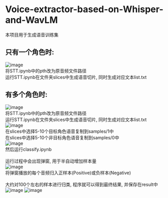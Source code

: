 # Voice-extractor-based-on-Whisper-and-WavLM
本项目用于生成语音训练集
## 只有一个角色时:<br>
![image](https://user-images.githubusercontent.com/42380934/222331950-c40d03e4-e16c-4d69-b5fa-c79b8a8c459d.png)
<br>将STT.ipynb中的pth改为原音频文件路径<br>
运行STT.ipynb在文件夹slices中生成语音切片, 同时生成对应文本list.txt
<br>
## 有多个角色时:<br>
![image](https://user-images.githubusercontent.com/42380934/222331950-c40d03e4-e16c-4d69-b5fa-c79b8a8c459d.png)
<br>将STT.ipynb中的pth改为原音频文件路径<br>
运行STT.ipynb在文件夹slices中生成语音切片, 同时生成对应文本list.txt
<br>
![image](https://user-images.githubusercontent.com/42380934/222332318-4c005aff-6529-470c-b9ef-f60698616d05.png)
<br>
在slices中选择5-10个目标角色语音复制到samples/1中
<br>
在slices中选择5-10个非目标角色语音复制到samples/0中
<br>
![image](https://user-images.githubusercontent.com/42380934/222332282-eb696af9-c2b0-4e66-80dd-fa4836667b79.png)
<br>
然后运行classify.ipynb<br>
<br>运行过程中会出现弹窗, 用于半自动增加样本量<br>
![image](https://user-images.githubusercontent.com/42380934/222332912-9f4659e1-5628-46b9-93bc-53822316fd3a.png)
<br>将弹窗播放的每个音频归入正样本(Positive)或负样本(Negative)<br>
<br>大约对100个左右的样本进行归类, 程序就可以得到最终结果, 并保存在result中<br>
![image](https://user-images.githubusercontent.com/42380934/222333416-86df916f-7828-42ee-8345-f4492cf03129.png)
![image](https://user-images.githubusercontent.com/42380934/222333436-261b505e-2b91-46d8-beae-5dbda46e3085.png)

